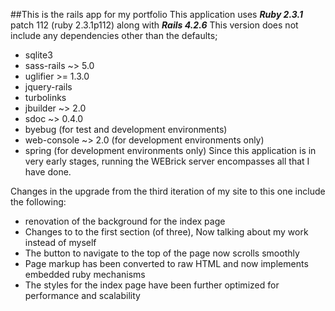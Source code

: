 ##This is the rails app for my portfolio
This application uses **_Ruby 2.3.1_** patch 112 (ruby 2.3.1p112) along with **_Rails 4.2.6_**
This version does not include any dependencies other than the defaults;
* sqlite3
* sass-rails ~> 5.0
* uglifier >= 1.3.0
* jquery-rails
* turbolinks
* jbuilder ~> 2.0
* sdoc ~> 0.4.0
* byebug (for test and development environments)
* web-console ~> 2.0 (for development environments only)
* spring (for development environments only)
Since this application is in very early stages, running the WEBrick server encompasses all that I have done.

Changes in the upgrade from the third iteration of my site to this one include the following:
* renovation of the background for the index page
* Changes to to the first section (of three), Now talking about my work instead of myself
* The button to navigate to the top of the page now scrolls smoothly
* Page markup has been converted to raw HTML and now implements embedded ruby mechanisms
* The styles for the index page have been further optimized for performance and scalability
